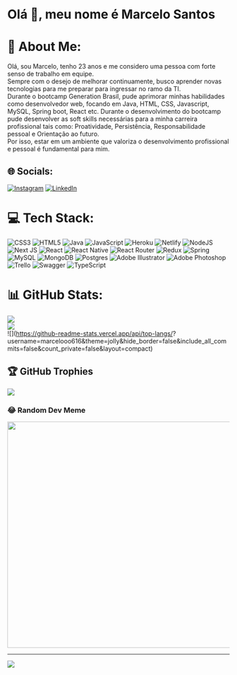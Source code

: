 # Olá 👋, meu nome é Marcelo Santos

# 💫 About Me:
Olá, sou Marcelo, tenho 23 anos e me considero uma pessoa com forte senso de trabalho em equipe. <br>Sempre com o desejo de melhorar continuamente, busco aprender novas tecnologias para me preparar para ingressar no ramo da TI.<br>Durante o bootcamp Generation Brasil, pude aprimorar minhas habilidades como desenvolvedor web, focando em Java, HTML, CSS, Javascript, MySQL, Spring boot, React etc. Durante o desenvolvimento do bootcamp pude desenvolver as soft skills necessárias para a minha carreira profissional tais como: Proatividade, Persistência, Responsabilidade pessoal e Orientação ao futuro.<br>Por isso, estar em um ambiente que valoriza o desenvolvimento profissional e pessoal é fundamental para mim.


## 🌐 Socials:
[![Instagram](https://img.shields.io/badge/Instagram-%23E4405F.svg?logo=Instagram&logoColor=white)](https://instagram.com/marcelooo616) [![LinkedIn](https://img.shields.io/badge/LinkedIn-%230077B5.svg?logo=linkedin&logoColor=white)](https://www.linkedin.com/in/marcelosantos616) 

# 💻 Tech Stack:

  ![CSS3](https://img.shields.io/badge/css3-%231572B6.svg?style=for-the-badge&logo=css3&logoColor=white) ![HTML5](https://img.shields.io/badge/html5-%23E34F26.svg?style=for-the-badge&logo=html5&logoColor=white) ![Java](https://img.shields.io/badge/java-%23ED8B00.svg?style=for-the-badge&logo=java&logoColor=white) ![JavaScript](https://img.shields.io/badge/javascript-%23323330.svg?style=for-the-badge&logo=javascript&logoColor=%23F7DF1E) ![Heroku](https://img.shields.io/badge/heroku-%23430098.svg?style=for-the-badge&logo=heroku&logoColor=white) ![Netlify](https://img.shields.io/badge/netlify-%23000000.svg?style=for-the-badge&logo=netlify&logoColor=#00C7B7) ![NodeJS](https://img.shields.io/badge/node.js-6DA55F?style=for-the-badge&logo=node.js&logoColor=white) ![Next JS](https://img.shields.io/badge/Next-black?style=for-the-badge&logo=next.js&logoColor=white) ![React](https://img.shields.io/badge/react-%2320232a.svg?style=for-the-badge&logo=react&logoColor=%2361DAFB) ![React Native](https://img.shields.io/badge/react_native-%2320232a.svg?style=for-the-badge&logo=react&logoColor=%2361DAFB) ![React Router](https://img.shields.io/badge/React_Router-CA4245?style=for-the-badge&logo=react-router&logoColor=white) ![Redux](https://img.shields.io/badge/redux-%23593d88.svg?style=for-the-badge&logo=redux&logoColor=white) ![Spring](https://img.shields.io/badge/spring-%236DB33F.svg?style=for-the-badge&logo=spring&logoColor=white) ![MySQL](https://img.shields.io/badge/mysql-%2300f.svg?style=for-the-badge&logo=mysql&logoColor=white) ![MongoDB](https://img.shields.io/badge/MongoDB-%234ea94b.svg?style=for-the-badge&logo=mongodb&logoColor=white) ![Postgres](https://img.shields.io/badge/postgres-%23316192.svg?style=for-the-badge&logo=postgresql&logoColor=white) ![Adobe Illustrator](https://img.shields.io/badge/adobeillustrator-%23FF9A00.svg?style=for-the-badge&logo=adobeillustrator&logoColor=white) ![Adobe Photoshop](https://img.shields.io/badge/adobephotoshop-%2331A8FF.svg?style=for-the-badge&logo=adobephotoshop&logoColor=white) ![Trello](https://img.shields.io/badge/Trello-%23026AA7.svg?style=for-the-badge&logo=Trello&logoColor=white) ![Swagger](https://img.shields.io/badge/-Swagger-%23Clojure?style=for-the-badge&logo=swagger&logoColor=white) ![TypeScript](https://img.shields.io/badge/typescript-%23007ACC.svg?style=for-the-badge&logo=typescript&logoColor=white)
 

# 📊 GitHub Stats:

![](https://github-readme-stats.vercel.app/api?username=marcelooo616&theme=jolly&hide_border=false&include_all_commits=false&count_private=false)<br/>
![](https://github-readme-streak-stats.herokuapp.com/?user=marcelooo616&theme=jolly&hide_border=false)<br/>
![](https://github-readme-stats.vercel.app/api/top-langs/? username=marcelooo616&theme=jolly&hide_border=false&include_all_commits=false&count_private=false&layout=compact)


## 🏆 GitHub Trophies
![](https://github-profile-trophy.vercel.app/?username=marcelooo616&theme=radical&no-frame=true&no-bg=false&margin-w=4)

### 😂 Random Dev Meme
<img src="https://random-memer.herokuapp.com/" width="512px"/>

---
[![](https://visitcount.itsvg.in/api?id=marcelooo616&icon=0&color=10)](https://visitcount.itsvg.in)

<!-- Proudly created with GPRM ( https://gprm.itsvg.in ) -->

